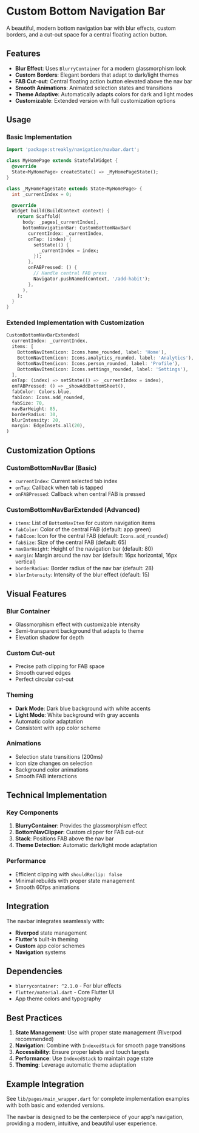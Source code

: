 # Custom Bottom Navigation Bar

A beautiful, modern bottom navigation bar with blur effects, custom borders, and a cut-out space for a central floating action button.

## Features

- **Blur Effect**: Uses `BlurryContainer` for a modern glassmorphism look
- **Custom Borders**: Elegant borders that adapt to dark/light themes
- **FAB Cut-out**: Central floating action button elevated above the nav bar
- **Smooth Animations**: Animated selection states and transitions
- **Theme Adaptive**: Automatically adapts colors for dark and light modes
- **Customizable**: Extended version with full customization options

## Usage

### Basic Implementation

```dart
import 'package:streakly/navigation/navbar.dart';

class MyHomePage extends StatefulWidget {
  @override
  State<MyHomePage> createState() => _MyHomePageState();
}

class _MyHomePageState extends State<MyHomePage> {
  int _currentIndex = 0;

  @override
  Widget build(BuildContext context) {
    return Scaffold(
      body: _pages[_currentIndex],
      bottomNavigationBar: CustomBottomNavBar(
        currentIndex: _currentIndex,
        onTap: (index) {
          setState(() {
            _currentIndex = index;
          });
        },
        onFABPressed: () {
          // Handle central FAB press
          Navigator.pushNamed(context, '/add-habit');
        },
      ),
    );
  }
}
```

### Extended Implementation with Customization

```dart
CustomBottomNavBarExtended(
  currentIndex: _currentIndex,
  items: [
    BottomNavItem(icon: Icons.home_rounded, label: 'Home'),
    BottomNavItem(icon: Icons.analytics_rounded, label: 'Analytics'),
    BottomNavItem(icon: Icons.person_rounded, label: 'Profile'),
    BottomNavItem(icon: Icons.settings_rounded, label: 'Settings'),
  ],
  onTap: (index) => setState(() => _currentIndex = index),
  onFABPressed: () => _showAddBottomSheet(),
  fabColor: Colors.blue,
  fabIcon: Icons.add_rounded,
  fabSize: 70,
  navBarHeight: 85,
  borderRadius: 30,
  blurIntensity: 20,
  margin: EdgeInsets.all(20),
)
```

## Customization Options

### CustomBottomNavBar (Basic)

- `currentIndex`: Current selected tab index
- `onTap`: Callback when tab is tapped
- `onFABPressed`: Callback when central FAB is pressed

### CustomBottomNavBarExtended (Advanced)

- `items`: List of `BottomNavItem` for custom navigation items
- `fabColor`: Color of the central FAB (default: app green)
- `fabIcon`: Icon for the central FAB (default: `Icons.add_rounded`)
- `fabSize`: Size of the central FAB (default: 65)
- `navBarHeight`: Height of the navigation bar (default: 80)
- `margin`: Margin around the nav bar (default: 16px horizontal, 16px vertical)
- `borderRadius`: Border radius of the nav bar (default: 28)
- `blurIntensity`: Intensity of the blur effect (default: 15)

## Visual Features

### Blur Container

- Glassmorphism effect with customizable intensity
- Semi-transparent background that adapts to theme
- Elevation shadow for depth

### Custom Cut-out

- Precise path clipping for FAB space
- Smooth curved edges
- Perfect circular cut-out

### Theming

- **Dark Mode**: Dark blue background with white accents
- **Light Mode**: White background with gray accents
- Automatic color adaptation
- Consistent with app color scheme

### Animations

- Selection state transitions (200ms)
- Icon size changes on selection
- Background color animations
- Smooth FAB interactions

## Technical Implementation

### Key Components

1. **BlurryContainer**: Provides the glassmorphism effect
2. **BottomNavClipper**: Custom clipper for FAB cut-out
3. **Stack**: Positions FAB above the nav bar
4. **Theme Detection**: Automatic dark/light mode adaptation

### Performance

- Efficient clipping with `shouldReclip: false`
- Minimal rebuilds with proper state management
- Smooth 60fps animations

## Integration

The navbar integrates seamlessly with:

- **Riverpod** state management
- **Flutter's** built-in theming
- **Custom** app color schemes
- **Navigation** systems

## Dependencies

- `blurrycontainer: ^2.1.0` - For blur effects
- `flutter/material.dart` - Core Flutter UI
- App theme colors and typography

## Best Practices

1. **State Management**: Use with proper state management (Riverpod recommended)
2. **Navigation**: Combine with `IndexedStack` for smooth page transitions
3. **Accessibility**: Ensure proper labels and touch targets
4. **Performance**: Use `IndexedStack` to maintain page state
5. **Theming**: Leverage automatic theme adaptation

## Example Integration

See `lib/pages/main_wrapper.dart` for complete implementation examples with both basic and extended versions.

The navbar is designed to be the centerpiece of your app's navigation, providing a modern, intuitive, and beautiful user experience.

